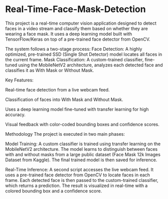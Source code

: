 # Real-Time-Face-Mask-Detection
This project is a real-time computer vision application designed to detect faces in a video stream and classify them based on whether they are wearing a face mask. It uses a deep learning model built with TensorFlow/Keras on top of a pre-trained face detector from OpenCV.

The system follows a two-stage process:
Face Detection: A highly optimized, pre-trained SSD (Single Shot Detector) model locates all faces in the current frame.
Mask Classification: A custom-trained classifier, fine-tuned using the MobileNetV2 architecture, analyzes each detected face and classifies it as With Mask or Without Mask.

Key Features:

Real-time face detection from a live webcam feed.

Classification of faces into With Mask and Without Mask.

Uses a deep learning model fine-tuned with transfer learning for high accuracy.

Visual feedback with color-coded bounding boxes and confidence scores.

Methodology
The project is executed in two main phases:

Model Training: A custom classifier is trained using transfer learning on the MobileNetV2 architecture. The model learns to distinguish between faces with and without masks from a large public dataset (Face Mask 12k Images Dataset from Kaggle). The final trained model is then saved for inference.

Real-Time Inference: A second script accesses the live webcam feed. It uses a pre-trained face detector from OpenCV to locate faces in each frame. Each detected face is then passed to the custom-trained classifier, which returns a prediction. The result is visualized in real-time with a colored bounding box and a confidence score.

